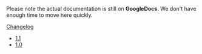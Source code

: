Please note the actual documentation is still on **GoogleDocs**. We don't have enough time to move here quickly.

[Changelog](Changelog)
* [1.1](Changelog-1.1)
* [1.0](Changelog-1.0)